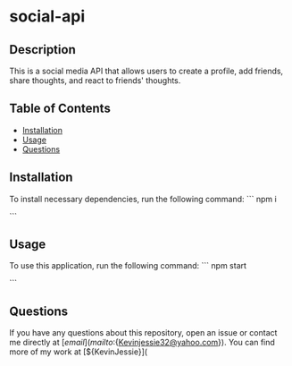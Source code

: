 # social-api

## Description
This is a social media API that allows users to create a profile, add friends, share thoughts, and react to friends' thoughts.

## Table of Contents
* [Installation](#installation)
* [Usage](#usage)
* [Questions](#questions)

## Installation
To install necessary dependencies, run the following command:
\`\`\`
npm i

\`\`\`

## Usage
To use this application, run the following command:
\`\`\`
npm start

\`\`\`

## Questions
If you have any questions about this repository, open an issue or contact me directly at [${email}](mailto:${Kevinjessie32@yahoo.com}). You can find more of my work at [${KevinJessie}](